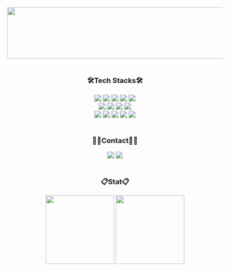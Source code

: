 <div align= "center">

<!--자기소개-->

##

<div><a href="https://github.com/devxb/gitanimals">
  <img src="https://render.gitanimals.org/lines/soomae1?pet-id=1" width="1000" height="120"/>
</a></div>

<br>

<h3> 🛠Tech Stacks🛠</h3>
    <div style="margin: 0 auto; text-align: center;" align= "center"> <img src="https://img.shields.io/badge/Java-007396?style=flat-square&logo=Java&logoColor=white">
      <img src="https://img.shields.io/badge/Spring-6DB33F?style=flat-square&logo=Spring&logoColor=white">
      <img src="https://img.shields.io/badge/Spring Boot-6DB33F?style=flat-square&logo=Spring Boot&logoColor=white">
      <img src="https://img.shields.io/badge/Spring Data JPA-6DB33F?style=flat-square&logo=Spring&logoColor=white"/>
      <img src="https://img.shields.io/badge/MySQL-4479A1?style=flat-square&logo=MySQL&logoColor=white">
      <br>
      <img src="https://img.shields.io/badge/HTML5-E34F26?style=flat-square&logo=HTML5&logoColor=white">
      <img src="https://img.shields.io/badge/CSS3-1572B6?style=flat-square&logo=CSS3&logoColor=white">
      <img src="https://img.shields.io/badge/Javascript-F7DF1E?style=flat-square&logo=Javascript&logoColor=white">
      <img src="https://img.shields.io/badge/Thymeleaf-005F0F?style=flat-square&logo=Thymeleaf&logoColor=white"/>
      <br>
      <img src="https://img.shields.io/badge/Figma-F24E1E?style=flat-square&logo=Figma&logoColor=white">
      <img src="https://img.shields.io/badge/Git-F05032?style=flat-square&logo=Git&logoColor=white">
      <img src="https://img.shields.io/badge/Github-181717?style=flat-square&logo=Github&logoColor=white">
      <img src="https://img.shields.io/badge/Notion-F3F3F3?style=flat-square&logo=notion&logoColor=black">
      <img src="https://img.shields.io/badge/IntelliJ IDEA-000000?style=flat-square&logo=IntelliJ IDEA&logoColor=white"/>
      <br></div>

<br>      

<h3>🧑‍💻Contact🧑‍💻</h3>
<div><a href=mailto:pepsisoomae@gmail.com> 
<img src="https://img.shields.io/badge/Gmail-EA4335?style=flat-square&logo=Gmail&logoColor=white&link=mailto:pepsisoomae@gmail.com"></a>
<a href=https://soomae1.github.io/development-blog/> 
<img src="https://img.shields.io/badge/Velog-20C997?style=flat-square&logo=Velog&logoColor=white&link=https://soomae1.github.io/development-blog/"></a>
</div>

<br>   
  
<h3>📋Stat📋</h3>
<img src="https://github-readme-stats.vercel.app/api?username=soomae1&show_icons=true&theme=radical" height="160"/>
<img src="https://github-readme-stats.vercel.app/api/top-langs/?username=soomae1&layout=compact&theme=omni" height="160"/>
<br>

</div>















